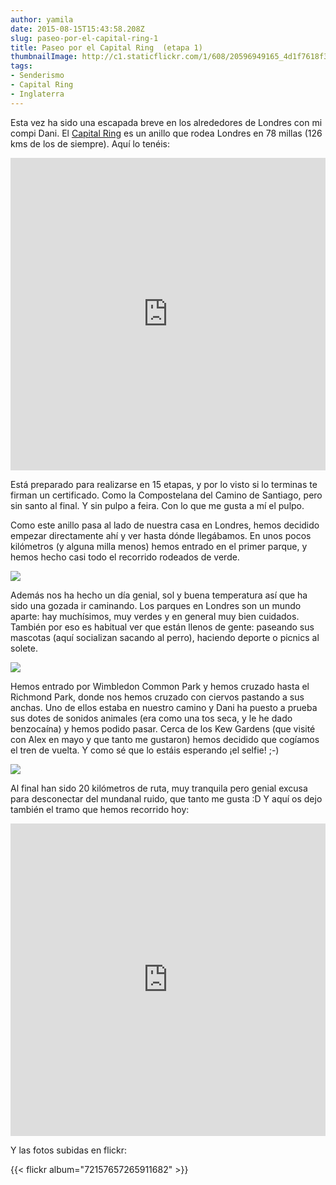 ```yaml
---
author: yamila
date: 2015-08-15T15:43:58.208Z
slug: paseo-por-el-capital-ring-1
title: Paseo por el Capital Ring  (etapa 1)
thumbnailImage: http://c1.staticflickr.com/1/608/20596949165_4d1f7618f3_c.jpg
tags:
- Senderismo
- Capital Ring
- Inglaterra
---
```


Esta vez ha sido una escapada breve en los alrededores de Londres con mi compi Dani. El <a href="https://tfl.gov.uk/modes/walking/capital-ring" target="_new">Capital Ring</a> es un anillo que rodea Londres en 78 millas (126 kms de los de siempre). Aquí lo tenéis:

<iframe width='100%' height='500px' frameBorder='0' src='https://a.tiles.mapbox.com/v4/yamila.n61lif07/attribution,zoompan,zoomwheel,geocoder,share.html?access_token=pk.eyJ1IjoieWFtaWxhIiwiYSI6IjUzNDE5ZDRkZjBiZjBiZDY0YTBhZjBmNmUyZGYzYTZiIn0.okLJEzGsBQ6IOgn1mhToIQ#11/51.4993/-0.1555'></iframe>

Está preparado para realizarse en 15 etapas, y por lo visto si lo terminas te firman un certificado. Como la Compostelana del Camino de Santiago, pero sin santo al final. Y sin pulpo a feira. Con lo que me gusta a mí el pulpo.

Como este anillo pasa al lado de nuestra casa en Londres, hemos decidido empezar directamente ahí y ver hasta dónde llegábamos. En unos pocos kilómetros (y alguna milla menos) hemos entrado en el primer parque, y hemos hecho casi todo el recorrido rodeados de verde.

<img src="http://c1.staticflickr.com/1/608/20596949165_4d1f7618f3_z.jpg"/>

Además nos ha hecho un día genial, sol y buena temperatura así que ha sido una gozada ir caminando. Los parques en Londres son un mundo aparte: hay muchísimos, muy verdes y en general muy bien cuidados. También por eso es habitual ver que están llenos de gente: paseando sus mascotas (aquí socializan sacando al perro), haciendo deporte o picnics al solete.

<img src="http://c2.staticflickr.com/6/5663/20408996700_c2a8f9fced_z.jpg" />

Hemos entrado por Wimbledon Common Park y hemos cruzado hasta el Richmond Park, donde nos hemos cruzado con ciervos pastando a sus anchas. Uno de ellos estaba en nuestro camino y Dani ha puesto a prueba sus dotes de sonidos animales (era como una tos seca, y le he dado benzocaína) y hemos podido pasar. Cerca de los Kew Gardens (que visité con Alex en mayo y que tanto me gustaron) hemos decidido que cogíamos el tren de vuelta. Y como sé que lo estáis esperando ¡el selfie! ;-)

<img src="http://c1.staticflickr.com/1/703/20410262659_c69825ce3d_c.jpg" />

 Al final han sido 20 kilómetros de ruta, muy tranquila pero genial excusa para desconectar del mundanal ruido, que tanto me gusta :D  Y aquí os dejo también el tramo que hemos recorrido hoy:

<iframe width='100%' height='500px' frameBorder='0' src='https://a.tiles.mapbox.com/v4/yamila.nlplkcgn/attribution,zoompan,zoomwheel.html?access_token=pk.eyJ1IjoieWFtaWxhIiwiYSI6IjUzNDE5ZDRkZjBiZjBiZDY0YTBhZjBmNmUyZGYzYTZiIn0.okLJEzGsBQ6IOgn1mhToIQ#12/51.4599/-0.2328'></iframe>

Y las fotos subidas en flickr:

{{< flickr album="72157657265911682" >}}
